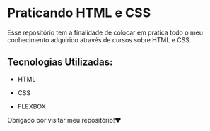 # Praticando HTML e CSS

Esse repositório tem a finalidade de colocar em prática todo o meu conhecimento adquirido através de cursos sobre HTML e CSS.

## Tecnologias Utilizadas:

- HTML
* CSS
+ FLEXBOX

Obrigado por visitar meu repositório!❤️
